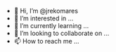 - 👋 Hi, I’m @jrekomares
- 👀 I’m interested in ...
- 🌱 I’m currently learning ...
- 💞️ I’m looking to collaborate on ...
- 📫 How to reach me ...

<!---
jrekomares/jrekomares is a ✨ special ✨ repository because its `README.md` (this file) appears on your GitHub profile.
You can click the Preview link to take a look at your changes.
--->
